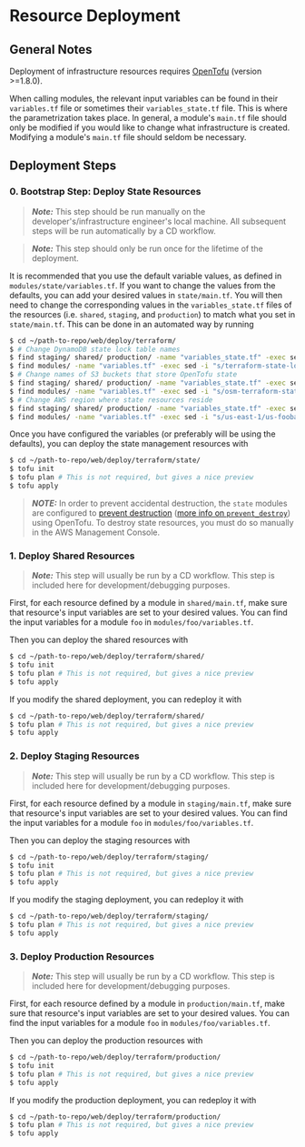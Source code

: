 # Resource Deployment

## General Notes

Deployment of infrastructure resources requires [OpenTofu](https://opentofu.org/) (version >=1.8.0).

When calling modules, the relevant input variables can be found in their `variables.tf` file or sometimes their `variables_state.tf` file. This is where the parametrization takes place. In general, a module's `main.tf` file should only be modified if you would like to change what infrastructure is created. Modifying a module's `main.tf` file should seldom be necessary. 

## Deployment Steps

### 0. Bootstrap Step: Deploy State Resources

> **_Note:_** This step should be run manually on the developer's/infrastructure engineer's local machine. All subsequent steps will be run automatically by a CD workflow.

> **_Note:_** This step should only be run once for the lifetime of the deployment. 

It is recommended that you use the default variable values, as defined in `modules/state/variables.tf`. If you want to change the values from the defaults, you can add your desired values in `state/main.tf`. You will then need to change the corresponding values in the `variables_state.tf` files of the resources (i.e. `shared`, `staging`, and `production`) to match what you set in `state/main.tf`. This can be done in an automated way by running 

```bash
$ cd ~/path-to-repo/web/deploy/terraform/
$ # Change DynamoDB state lock table names
$ find staging/ shared/ production/ -name "variables_state.tf" -exec sed -i "s/terraform-state-locks/foo-bar-state-locks/g" {} +
$ find modules/ -name "variables.tf" -exec sed -i "s/terraform-state-locks/foo-bar-state-locks/g" {} +
$ # Change names of S3 buckets that store OpenTofu state
$ find staging/ shared/ production/ -name "variables_state.tf" -exec sed -i "s/osm-terraform-state-storage/foo-bar-state-storage-test/g" {} +
$ find modules/ -name "variables.tf" -exec sed -i "s/osm-terraform-state-storage/foo-bar-state-storage-test/g" {} +
$ # Change AWS region where state resources reside
$ find staging/ shared/ production/ -name "variables_state.tf" -exec sed -i "s/us-east-1/us-foobar-1/g" {} +
$ find modules/ -name "variables.tf" -exec sed -i "s/us-east-1/us-foobar-1/g" {} +
```

Once you have configured the variables (or preferably will be using the defaults), you can deploy the state management resources with 

```bash
$ cd ~/path-to-repo/web/deploy/terraform/state/
$ tofu init
$ tofu plan # This is not required, but gives a nice preview
$ tofu apply
```

> **_NOTE:_** In order to prevent accidental destruction, the `state` modules are configured to [prevent destruction](https://developer.hashicorp.com/terraform/language/meta-arguments/lifecycle#prevent_destroy) ([more info on `prevent_destroy`](https://developer.hashicorp.com/terraform/tutorials/state/resource-lifecycle#prevent-resource-deletion)) using OpenTofu. To destroy state resources, you must do so manually in the AWS Management Console. 

### 1. Deploy Shared Resources

> **_Note:_** This step will usually be run by a CD workflow. This step is included here for development/debugging purposes.

First, for each resource defined by a module in `shared/main.tf`, make sure that resource's input variables are set to your desired values. You can find the input variables for a module `foo` in `modules/foo/variables.tf`.

Then you can deploy the shared resources with 

```bash
$ cd ~/path-to-repo/web/deploy/terraform/shared/
$ tofu init
$ tofu plan # This is not required, but gives a nice preview
$ tofu apply
```

If you modify the shared deployment, you can redeploy it with 

```bash
$ cd ~/path-to-repo/web/deploy/terraform/shared/
$ tofu plan # This is not required, but gives a nice preview
$ tofu apply
```

### 2. Deploy Staging Resources

> **_Note:_** This step will usually be run by a CD workflow. This step is included here for development/debugging purposes.

First, for each resource defined by a module in `staging/main.tf`, make sure that resource's input variables are set to your desired values. You can find the input variables for a module `foo` in `modules/foo/variables.tf`.

Then you can deploy the staging resources with 

```bash
$ cd ~/path-to-repo/web/deploy/terraform/staging/
$ tofu init
$ tofu plan # This is not required, but gives a nice preview
$ tofu apply
```

If you modify the staging deployment, you can redeploy it with 

```bash
$ cd ~/path-to-repo/web/deploy/terraform/staging/
$ tofu plan # This is not required, but gives a nice preview
$ tofu apply
```

### 3. Deploy Production Resources

> **_Note:_** This step will usually be run by a CD workflow. This step is included here for development/debugging purposes.

First, for each resource defined by a module in `production/main.tf`, make sure that resource's input variables are set to your desired values. You can find the input variables for a module `foo` in `modules/foo/variables.tf`.

Then you can deploy the production resources with 

```bash
$ cd ~/path-to-repo/web/deploy/terraform/production/
$ tofu init
$ tofu plan # This is not required, but gives a nice preview
$ tofu apply
```

If you modify the production deployment, you can redeploy it with 

```bash
$ cd ~/path-to-repo/web/deploy/terraform/production/
$ tofu plan # This is not required, but gives a nice preview
$ tofu apply
```

